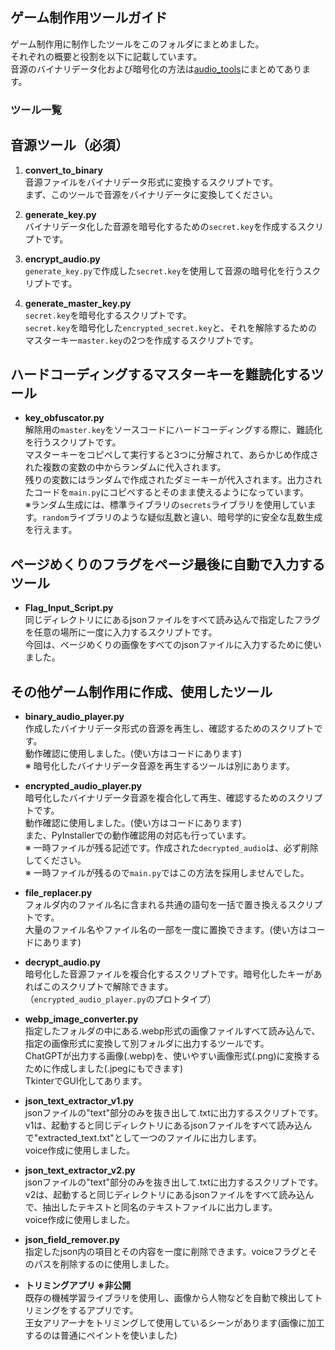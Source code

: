 ## ゲーム制作用ツールガイド

ゲーム制作用に制作したツールをこのフォルダにまとめました。  
それぞれの概要と役割を以下に記載しています。  
音源のバイナリデータ化および暗号化の方法は[audio_tools](./audio_tools/audio_conversion_guide.md)にまとめてあります。  

### ツール一覧

## 音源ツール（必須）    

1. **convert_to_binary**  
   音源ファイルをバイナリデータ形式に変換するスクリプトです。  
   まず、このツールで音源をバイナリデータに変換してください。

2. **generate_key.py**  
   バイナリデータ化した音源を暗号化するための`secret.key`を作成するスクリプトです。

3. **encrypt_audio.py**  
   `generate_key.py`で作成した`secret.key`を使用して音源の暗号化を行うスクリプトです。

4. **generate_master_key.py**  
   `secret.key`を暗号化するスクリプトです。  
   `secret.key`を暗号化した`encrypted_secret.key`と、それを解除するためのマスターキー`master.key`の2つを作成するスクリプトです。  
   
## ハードコーディングするマスターキーを難読化するツール

- **key_obfuscator.py**  
  解除用の`master.key`をソースコードにハードコーディングする際に、難読化を行うスクリプトです。  
  マスターキーをコピペして実行すると3つに分解されて、あらかじめ作成された複数の変数の中からランダムに代入されます。  
  残りの変数にはランダムで作成されたダミーキーが代入されます。出力されたコードを`main.py`にコピペするとそのまま使えるようになっています。  
  ※ランダム生成には、標準ライブラリの`secrets`ライブラリを使用しています。`random`ライブラリのような疑似乱数と違い、暗号学的に安全な乱数生成を行えます。

## ページめくりのフラグをページ最後に自動で入力するツール  

- **Flag_Input_Script.py**  
  同じディレクトリににあるjsonファイルをすべて読み込んで指定したフラグを任意の場所に一度に入力するスクリプトです。  
  今回は、ページめくりの画像をすべてのjsonファイルに入力するために使いました。

## その他ゲーム制作用に作成、使用したツール  

- **binary_audio_player.py**  
   作成したバイナリデータ形式の音源を再生し、確認するためのスクリプトです。  
   動作確認に使用しました。(使い方はコードにあります)    
   ※ 暗号化したバイナリデータ音源を再生するツールは別にあります。  
   
- **encrypted_audio_player.py**  
   暗号化したバイナリデータ音源を複合化して再生、確認するためのスクリプトです。  
   動作確認に使用しました。(使い方はコードにあります)    
   また、PyInstallerでの動作確認用の対応も行っています。     
   ※ 一時ファイルが残る記述です。作成された`decrypted_audio`は、必ず削除してください。  
   ※ 一時ファイルが残るので`main.py`ではこの方法を採用しませんでした。

- **file_replacer.py**  
   フォルダ内のファイル名に含まれる共通の語句を一括で置き換えるスクリプトです。  
   大量のファイル名やファイル名の一部を一度に置換できます。(使い方はコードにあります)

- **decrypt_audio.py**  
    暗号化した音源ファイルを複合化するスクリプトです。暗号化したキーがあればこのスクリプトで解除できます。  
   （`encrypted_audio_player.py`のプロトタイプ）  

- **webp_image_converter.py**  
   指定したフォルダの中にある.webp形式の画像ファイルすべて読み込んで、指定の画像形式に変換して別フォルダに出力するツールです。  
   ChatGPTが出力する画像(.webp)を、使いやすい画像形式(.png)に変換するために作成しました(.jpegにもできます)  
   TkinterでGUI化してあります。  

- **json_text_extractor_v1.py**  
   jsonファイルの"text"部分のみを抜き出して.txtに出力するスクリプトです。
   v1は、起動すると同じディレクトリにあるjsonファイルをすべて読み込んで"extracted_text.txt"として一つのファイルに出力します。  
   voice作成に使用しました。  

- **json_text_extractor_v2.py**  
   jsonファイルの"text"部分のみを抜き出して.txtに出力するスクリプトです。
   v2は、起動すると同じディレクトリにあるjsonファイルをすべて読み込んで、抽出したテキストと同名のテキストファイルに出力します。  
   voice作成に使用しました。  

- **json_field_remover.py**   
   指定したjson内の項目とその内容を一度に削除できます。voiceフラグとそのパスを削除するのに使用しました。  

- **トリミングアプリ ※非公開**  
   既存の機械学習ライブラリを使用し、画像から人物などを自動で検出してトリミングをするアプリです。  
   王女アリアーナをトリミングして使用しているシーンがあります(画像に加工するのは普通にペイントを使いました)  


